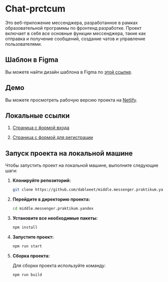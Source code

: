 # Chat-prctcum

Это веб-приложение мессенджера, разработанное в рамках образовательной программы по фронтенд разработке. Проект включает в себя все основные функции мессенджера, такие как отправка и получение сообщений, создание чатов и управление пользователями.

## Шаблон в Figma

Вы можете найти дизайн шаблона в Figma по [этой ссылке](https://www.figma.com/design/6gQ55EECwFN4HxuAKTAoEz/Untitled?node-id=0-1&t=ulN724JvWpTaAZUB-1).

## Демо

Вы можете просмотреть рабочую версию проекта на [Netlify](https://chat-prctcm.netlify.app).

## Локальные ссылки

1. [Страница с формой входа](http://localhost:3000/pages/login/)

2. [Страница с формой для регистрации](http://localhost:3000/pages/sign-in/)

## Запуск проекта на локальной машине

Чтобы запустить проект на локальной машине, выполните следующие шаги:

1. **Клонируйте репозиторий:**

   ```bash
   git clone https://github.com/dableeet/middle.messenger.praktikum.yandex.git
   ```

2. **Перейдите в директорию проекта:**

   ```bash
   cd middle.messenger.praktikum.yandex
   ```

3. **Установите все необходимые пакеты:**

   ```bash
   npm install
   ```

4. **Запустите проект:**

   ```bash
   npm run start
   ```

5. **Сборка проекта:**

   Для сборки проекта используйте команду:

   ```bash
   npm run build
   ```
